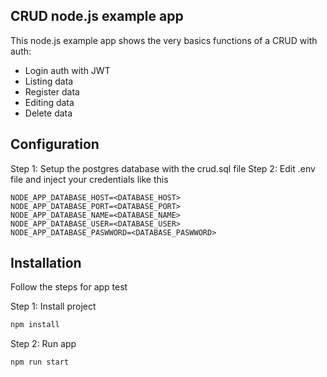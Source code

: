 ## CRUD node.js example app
This node.js example app shows the very basics functions of a CRUD with auth:

- Login auth with JWT
- Listing data
- Register data
- Editing data
- Delete data

## Configuration

Step 1: Setup the postgres database with the crud.sql file
Step 2: Edit .env file and inject your credentials like this
```
NODE_APP_DATABASE_HOST=<DATABASE_HOST>
NODE_APP_DATABASE_PORT=<DATABASE_PORT>
NODE_APP_DATABASE_NAME=<DATABASE_NAME>
NODE_APP_DATABASE_USER=<DATABASE_USER>
NODE_APP_DATABASE_PASWWORD=<DATABASE_PASWWORD>
```

## Installation
Follow the steps for app test

Step 1: Install project
```bash
npm install
```
Step 2: Run app
```bash
npm run start
```